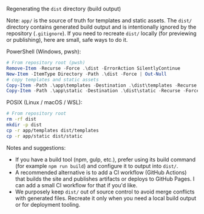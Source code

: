 Regenerating the `dist` directory (build output)

Note: `app/` is the source of truth for templates and static assets. The `dist/` directory contains generated build output and is intentionally ignored by the repository (`.gitignore`). If you need to recreate `dist/` locally (for previewing or publishing), here are small, safe ways to do it.

PowerShell (Windows, pwsh):

```powershell
# From repository root (pwsh)
Remove-Item -Recurse -Force .\dist -ErrorAction SilentlyContinue
New-Item -ItemType Directory -Path .\dist -Force | Out-Null
# copy templates and static assets
Copy-Item -Path .\app\templates -Destination .\dist\templates -Recurse -Force
Copy-Item -Path .\app\static -Destination .\dist\static -Recurse -Force
```

POSIX (Linux / macOS / WSL):

```bash
# From repository root
rm -rf dist
mkdir -p dist
cp -r app/templates dist/templates
cp -r app/static dist/static
```

Notes and suggestions:
- If you have a build tool (npm, gulp, etc.), prefer using its build command (for example `npm run build`) and configure it to output into `dist/`.
- A recommended alternative is to add a CI workflow (GitHub Actions) that builds the site and publishes artifacts or deploys to GitHub Pages. I can add a small CI workflow for that if you'd like.
- We purposely keep `dist/` out of source control to avoid merge conflicts with generated files. Recreate it only when you need a local build output or for deployment tooling.
